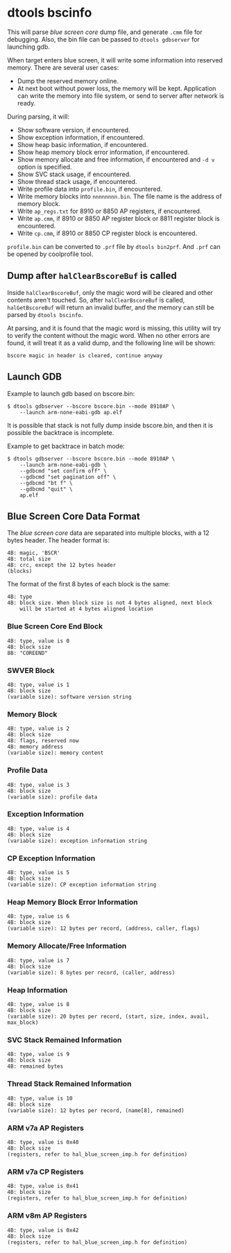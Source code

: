# dtools bscinfo

This will parse *blue screen core* dump file, and generate `.cmm` file
for debugging. Also, the bin file can be passed to `dtools gdbserver` for
launching gdb.

When target enters blue screen, it will write some information into reserved
memory. There are several user cases:

* Dump the reserved memory online.
* At next boot without power loss, the memory will be kept. Application can
  write the memory into file system, or send to server after network is ready.

During parsing, it will:

* Show software version, if encountered.
* Show exception information, if encountered.
* Show heap basic information, if encountered.
* Show heap memory block error information, if encountered.
* Show memory allocate and free information, if encountered and `-d v` option
  is specified.
* Show SVC stack usage, if encountered.
* Show thread stack usage, if encountered.
* Write profile data into `profile.bin`, if encountered.
* Write memory blocks into `nnnnnnnn.bin`. The file name is the address of
  memory block.
* Write `ap_regs.txt` for 8910 or 8850 AP registers, if encountered.
* Write `ap.cmm`, if 8910 or 8850 AP register block or 8811 register block is
  encountered.
* Write `cp.cmm`, if 8910 or 8850 CP register block is encountered.

`profile.bin` can be converted to `.prf` file by `dtools bin2prf`. And `.prf`
can be opened by coolprofile tool.

## Dump after `halClearBscoreBuf` is called

Inside `halClearBscoreBuf`, only the magic word will be cleared and other
contents aren't touched. So, after `halClearBscoreBuf` is called,
`halGetBscoreBuf` will return an invalid buffer, and the memory can still
be parsed by `dtools bscinfo`.

At parsing, and it is found that the magic word is missing, this utility will
try to verify the content without the magic word. When no other errors are
found, it will treat it as a valid dump, and the following line will be shown:

    bscore magic in header is cleared, continue anyway

## Launch GDB

Example to launch gdb based on bscore.bin:

```{.shell}
$ dtools gdbserver --bscore bscore.bin --mode 8910AP \
    --launch arm-none-eabi-gdb ap.elf
```

It is possible that stack is not fully dump inside bscore.bin, and then it
is possible the backtrace is incomplete.

Example to get backtrace in batch mode:

```{.shell}
$ dtools gdbserver --bscore bscore.bin --mode 8910AP \
    --launch arm-none-eabi-gdb \
    --gdbcmd "set confirm off" \
    --gdbcmd "set pagination off" \
    --gdbcmd "bt f" \
    --gdbcmd "quit" \
    ap.elf
```

## Blue Screen Core Data Format

The *blue screen core* data are separated into multiple blocks, with a 12
bytes header. The header format is:

```
4B: magic, 'BSCR'
4B: total size
4B: crc, except the 12 bytes header
(blocks)
```

The format of the first 8 bytes of each block is the same:

```
4B: type
4B: block size. When block size is not 4 bytes aligned, next block
    will be started at 4 bytes aligned location
```

### Blue Screen Core End Block

```
4B: type, value is 0
4B: block size
8B: "COREEND"
```

### SWVER Block

```
4B: type, value is 1
4B: block size
(variable size): software version string
```

### Memory Block

```
4B: type, value is 2
4B: block size
4B: flags, reserved now
4B: memory address
(variable size): memory content
```

### Profile Data

```
4B: type, value is 3
4B: block size
(variable size): profile data
```

### Exception Information

```
4B: type, value is 4
4B: block size
(variable size): exception information string
```

### CP Exception Information

```
4B: type, value is 5
4B: block size
(variable size): CP exception information string
```

### Heap Memory Block Error Information

```
4B: type, value is 6
4B: block size
(variable size): 12 bytes per record, (address, caller, flags)
```

### Memory Allocate/Free Information

```
4B: type, value is 7
4B: block size
(variable size): 8 bytes per record, (caller, address)
```

### Heap Information

```
4B: type, value is 8
4B: block size
(variable size): 20 bytes per record, (start, size, index, avail, max_block)
```

### SVC Stack Remained Information

```
4B: type, value is 9
4B: block size
4B: remained bytes
```

### Thread Stack Remained Information

```
4B: type, value is 10
4B: block size
(variable size): 12 bytes per record, (name[8], remained)
```

### ARM v7a AP Registers

```
4B: type, value is 0x40
4B: block size
(registers, refer to hal_blue_screen_imp.h for definition)
```

### ARM v7a CP Registers

```
4B: type, value is 0x41
4B: block size
(registers, refer to hal_blue_screen_imp.h for definition)
```

### ARM v8m AP Registers

```
4B: type, value is 0x42
4B: block size
(registers, refer to hal_blue_screen_imp.h for definition)
```
